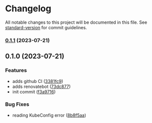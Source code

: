 # Changelog

All notable changes to this project will be documented in this file. See [standard-version](https://github.com/conventional-changelog/standard-version) for commit guidelines.

### [0.1.1](https://github.com/valuable-promo/revalidator/compare/v0.1.0...v0.1.1) (2023-07-21)

## 0.1.0 (2023-07-21)


### Features

* adds github CI ([3381fc9](https://github.com/valuable-promo/revalidator/commit/3381fc94e70b9ad88afb390299949af6042be6a3))
* adds renovatebot ([73dc877](https://github.com/valuable-promo/revalidator/commit/73dc8773e9bcdc4b19bbdd0d1ff7302c8d2b12ae))
* init commit ([f3a9716](https://github.com/valuable-promo/revalidator/commit/f3a971661403c2f99a939592a05a87df45956715))


### Bug Fixes

* reading KubeConfig error ([8b8f5aa](https://github.com/valuable-promo/revalidator/commit/8b8f5aae167cba75ff4b6f4d22dfd1ad030c856e))

